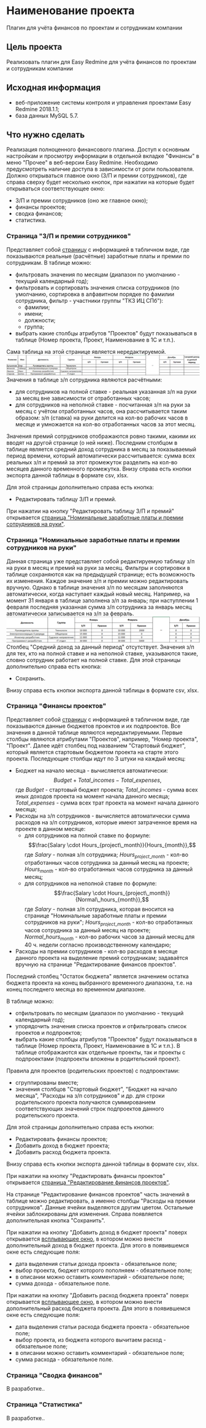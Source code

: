 # Наименование проекта

Плагин для учёта финансов по проектам и сотрудникам компании

## Цель проекта

Реализовать плагин для Easy Redmine для учёта финансов по проектам и сотрудникам компании

## Исходная информация

* веб-приложение системы контроля и управления проектами Easy Redmine 2018.1.1;
* база данных MySQL 5.7.

## Что нужно сделать

Реализация полноценного финансового плагина. Доступ к основным настройкам и просмотру информации в отдельной вкладке "Финансы" в меню "Прочее" в веб-версии Easy Redmine. Необходимо предусмотреть наличие доступа в зависимости от роли пользователя.
Должно открываться главное окно (З/П и премии сотрудников), где справа сверху будет несколько кнопок, при нажатии на которые будет открываться соответствующее окно:

* З/П и премии сотрудников (оно же главное окно);
* финансы проектов;
* сводка финансов;
* статистика.

### Страница "З/П и премии сотрудников"

Представляет собой [страницу](https://www.figma.com/design/InItq3Ywyfz5n2juZiQldq/Finance-projects-Redmine-Plugin?node-id=16-196&m=dev&t=bG8mUnVZt1Aa8s0Z-1) с информацией в табличном виде, где показываются реальные (расчётные) заработные платы и премии по сотрудникам.
В таблице можно:

* фильтровать значения по месяцам (диапазон по умолчанию - текущий календарный год);
* фильтровать и сортировать значения списка сотрудников (по умолчанию, сортировка в алфавитном порядке по фамилии сотрудника, фильтр - участники группы "ТКЗ ИЦ СПб"):
  * фамилии;
  * имени;
  * должности;
  * группа;
* выбрать какие столбцы атрибутов "Проектов" будут показываться в таблице (Номер проекта, Проект, Наименование в 1С и т.п.).

Сама таблица на этой странице является нередактируемой.
![Таблица з/п и премий сотрудников](/docs/table_salaries_bonuses_employees.png)
Значения в таблице з/п сотрудника являются расчётными:

* для сотрудников на полной ставке - реальная указанная з/п на руки за месяц вне зависимости от отработанных часов;
* для сотрудников на неполной ставке - посчитанная з/п на руки за месяц с учётом отработанных часов, она рассчитывается таким образом: з/п (ставка) на руки делится на кол-во рабочих часов в месяце и умножается на кол-во отработанных часов за этот месяц.

Значения премий сотрудников отображаются ровно такими, какими их вводят на другой странице (о ней ниже).
Последним столбцом в таблице является средний доход сотрудника в месяц за показываемый период времени, который автоматически рассчитывается: сумма всех реальных з/п и премий за этот промежуток разделить на кол-во месяцев данного временного промежутка.
Внизу справа есть кнопки экспорта данной таблицы в формате csv, xlsx.

Для этой страницы дополнительно справа есть кнопка:

* Редактировать таблицу З/П и премий.

При нажатии на кнопку "Редактировать таблицу З/П и премий" открывается [страница "Номинальные заработные платы и премии сотрудников на руки"](https://www.figma.com/design/InItq3Ywyfz5n2juZiQldq/Finance-projects-Redmine-Plugin?node-id=169-2).

### Страница "Номинальные заработные платы и премии сотрудников на руки"

Данная страница уже представляет собой редактируемую таблицу з/п на руки в месяц и премий на руки за месяц.
Фильтры и сортировки в таблице сохраняются как на предыдущей странице; есть возможность их изменения.
Каждое значение з/п и премии можно редактировать вручную.
Однако в таблице значения з/п по месяцам заполняются автоматически, когда наступает каждый новый месяц. Например, на момент 31 января в таблице заполнена з/п за январь; при наступлении 1 февраля последняя указанная сумма з/п сотрудника за январь месяц автоматически записывается на з/п за февраль.
![Редактируемая таблица з/п и премий сотрудников](/docs/edit_table_salaries_bonuses_employees.png)
Столбец "Средний доход за данный период" отсутствует.
Значения з/п для тех, кто на полной ставке и на неполной ставке, указываются такие, словно сотрудник работает на полной ставке.
Для этой страницы дополнительно справа есть кнопка:

* Сохранить.

Внизу справа есть кнопки экспорта данной таблицы в формате csv, xlsx.

### Страница "Финансы проектов"

Представляет собой [страницу](https://www.figma.com/design/InItq3Ywyfz5n2juZiQldq/Finance-projects-Redmine-Plugin?node-id=48-2) с информацией в табличном виде, где показываются данные бюджетов проектов и их подпроектов.
Все значения в данной таблице являются нередактируемыми.
Первые столбцы являются атрибутами "Проектов", например, "Номер проекта", "Проект".
Далее идёт столбец под названием "Стартовый бюджет", который является стартовым бюджетом проекта на старте этого проекта.
Последующие столбцы идут по 3 штуки на каждый месяц:

* Бюджет на начало месяца - вычисляется автоматически: $$Budget + Total\_incomes - Total\_expenses,$$ где $Budget$ - стартовый бюджет проекта; $Total\_incomes$ - сумма всех иных доходов проекта на момент начала данного месяца; $Total\_expenses$ - сумма всех трат проекта на момент начала данного месяца;
* Расходы на з/п сотрудников - вычисляется автоматически сумма расходов на з/п сотрудников, которые имеют затраченное время на проекте в данном месяце:
  * для сотрудников на полной ставке по формуле: $$\frac{Salary \cdot Hours_{project\_month}}{Hours_{month}},$$ где $Salary$ - полная з/п сотрудника; $Hours_{project\_month}$ - кол-во отработанных часов сотрудника за данный месяц на проекте; $Hours_{month}$ - кол-во отработанных часов сотрудника за данный месяц;
  * для сотрудников на неполной ставке по формуле: $$\frac{Salary \cdot Hours_{project\_month}}{Normal\_hours_{month}},$$ где $Salary$ - полная з/п сотрудника, которая вносится на странице "Номинальные заработные платы и премии сотрудников на руки"; $Hours_{project\_month}$ - кол-во отработанных часов сотрудника за данный месяц на проекте; $Normal\_hours_{month}$ - кол-во рабочих часов за данный месяц для 40 ч. недели согласно производственному календарю;
* Расходы на премии сотрудников - кол-во расходов в месяце данного проекта на выделение премий сотрудникам; задаваётся вручную на странице "Редактирование финансов проектов".

Последний столбец "Остаток бюджета" является значением остатка бюджета проекта на конец выбранного временного диапазона, т.е. на конец последнего месяца во временном диапазоне.

В таблице можно:

* отфильтровать по месяцам (диапазон по умолчанию - текущий календарный год);
* упорядочить значения списка проектов и отфильтровать список проектов и подпроектов;
* выбрать какие столбцы атрибутов "Проектов" будут показываться в таблице (Номер проекта, Проект, Наименование в 1С и т.п.).
В таблице отображаются как отдельные проекты, так и проекты с подпроектами (подпроекты вложены в родительский проект).

Правила для проектов (родительских проектов) с подпроектами:

* сгруппированы вместе;
* значения столбцов "Стартовый бюджет", "Бюджет на начало месяца", "Расходы на з/п сотрудников" и др. для строки родительского проекта получаются суммированием соответствующих значений строк подпроектов данного родительского проекта.

Для этой страницы дополнительно справа есть кнопки:

* Редактировать финансы проектов;
* Добавить доход в бюджет проекта;
* Добавить расход бюджета проекта.

Внизу справа есть кнопки экспорта данной таблицы в формате csv, xlsx.

При нажатии на кнопку "Редактировать финансы проектов" открывается [страница "Редактирование финансов проектов"](https://www.figma.com/design/InItq3Ywyfz5n2juZiQldq/Finance-projects-Redmine-Plugin?node-id=191-14).

На странице "Редактирование финансов проектов" часть значений в таблице можно редактировать, а именно столбцы "Расходы на премии сотрудников". Данные ячейки выделяются другим цветом. Остальные ячейки заблокированы для изменения.
Справа появляется дополнительная кнопка "Сохранить".

При нажатии на кнопку "Добавить доход в бюджет проекта" поверх открывается [всплывающее окно](https://www.figma.com/design/InItq3Ywyfz5n2juZiQldq/Finance-projects-Redmine-Plugin?node-id=213-2), в котором можно внести дополнительный доход в бюджет проекта. Для этого в появившемся окне есть следующие поля:

* дата выделения статьи дохода проекта - обязательное поле;
* выбор проекта, бюджет которого пополняем - обязательное поле;
* в описании можно оставить комментарий - обязательное поле;
* сумма дохода - обязательное поле.

При нажатии на кнопку "Добавить расход бюджета проекта" поверх открывается [всплывающее окно](https://www.figma.com/design/InItq3Ywyfz5n2juZiQldq/Finance-projects-Redmine-Plugin?node-id=220-38), в котором можно внести дополнительный расход бюджета проекта. Для этого в появившемся окне есть следующие поля:

* дата выделения статьи расхода бюджета проекта - обязательное поле;
* выбор проекта, из бюджета которого вычитаем расход - обязательное поле;
* в описании можно оставить комментарий - обязательное поле;
* сумма расхода - обязательное поле.

### Страница "Сводка финансов"

В разработке..

### Страница "Статистика"

В разработке..
